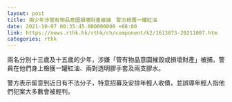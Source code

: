 ```yaml
---
layout: post
title: 兩少年涉管有物品意圖損壞財產被捕　警方檢獲一罐紅油
date: 2021-10-07 00:35:45.000000000 +08:00
link: https://news.rthk.hk/rthk/ch/component/k2/1613873-20211007.htm
categories: rthk
---
```


兩名分別十三歲及十五歲的少年，涉嫌「管有物品意圖摧毀或損壞財產」被捕，警員在他們身上檢獲一罐紅油、兩對透明膠手套及兩支膠水。

警方表示留意到近日有不法分子，特意招募及安排年輕人收債，並誤導年輕人指他們犯案大多數會被輕判。
